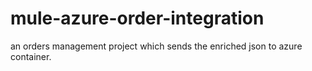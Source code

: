 # mule-azure-order-integration
an orders management project which sends the enriched json to azure container.
